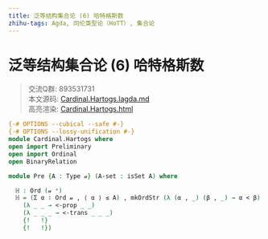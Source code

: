 ```yaml
---
title: 泛等结构集合论 (6) 哈特格斯数
zhihu-tags: Agda, 同伦类型论（HoTT）, 集合论
---
```


# 泛等结构集合论 (6) 哈特格斯数

> 交流Q群: 893531731  
> 本文源码: [Cardinal.Hartogs.lagda.md](https://github.com/choukh/USST/blob/main/src/Cardinal/Hartogs.lagda.md)  
> 高亮渲染: [Cardinal.Hartogs.html](https://choukh.github.io/USST/Cardinal.Hartogs.html)  

```agda
{-# OPTIONS --cubical --safe #-}
{-# OPTIONS --lossy-unification #-}
module Cardinal.Hartogs where
open import Preliminary
open import Ordinal
open BinaryRelation
```

```agda
module Pre {A : Type 𝓊} (A-set : isSet A) where

  ℍ : Ord (𝓊 ⁺)
  ℍ = (Σ α ∶ Ord 𝓊 , ⟨ α ⟩ ≲ A) , mkOrdStr (λ (α , _) (β , _) → α < β) (mkWellOrdered
    (λ _ _ → <-prop _ _)
    (λ _ _ _ → <-trans _ _ _)
    {!   !}
    {!   !})
```
